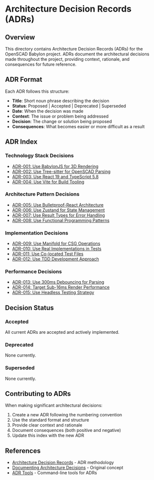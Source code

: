 # Architecture Decision Records (ADRs)

## Overview

This directory contains Architecture Decision Records (ADRs) for the OpenSCAD Babylon project. ADRs document the architectural decisions made throughout the project, providing context, rationale, and consequences for future reference.

## ADR Format

Each ADR follows this structure:

- **Title**: Short noun phrase describing the decision
- **Status**: Proposed | Accepted | Deprecated | Superseded
- **Date**: When the decision was made
- **Context**: The issue or problem being addressed
- **Decision**: The change or solution being proposed
- **Consequences**: What becomes easier or more difficult as a result

## ADR Index

### Technology Stack Decisions

- [ADR-001: Use BabylonJS for 3D Rendering](./001-babylonjs-for-3d-rendering.md)
- [ADR-002: Use Tree-sitter for OpenSCAD Parsing](./002-tree-sitter-for-parsing.md)
- [ADR-003: Use React 19 and TypeScript 5.8](./003-react-typescript-stack.md)
- [ADR-004: Use Vite for Build Tooling](./004-vite-build-tooling.md)

### Architecture Pattern Decisions

- [ADR-005: Use Bulletproof-React Architecture](./005-bulletproof-react-architecture.md)
- [ADR-006: Use Zustand for State Management](./006-zustand-state-management.md)
- [ADR-007: Use Result Types for Error Handling](./007-result-types-error-handling.md)
- [ADR-008: Use Functional Programming Patterns](./008-functional-programming-patterns.md)

### Implementation Decisions

- [ADR-009: Use Manifold for CSG Operations](./009-manifold-csg-operations.md)
- [ADR-010: Use Real Implementations in Tests](./010-real-implementations-testing.md)
- [ADR-011: Use Co-located Test Files](./011-co-located-test-files.md)
- [ADR-012: Use TDD Development Approach](./012-tdd-development-approach.md)

### Performance Decisions

- [ADR-013: Use 300ms Debouncing for Parsing](./013-300ms-debouncing-parsing.md)
- [ADR-014: Target Sub-16ms Render Performance](./014-sub-16ms-render-performance.md)
- [ADR-015: Use Headless Testing Strategy](./015-headless-testing-strategy.md)

## Decision Status

### Accepted
All current ADRs are accepted and actively implemented.

### Deprecated
None currently.

### Superseded
None currently.

## Contributing to ADRs

When making significant architectural decisions:

1. Create a new ADR following the numbering convention
2. Use the standard format and structure
3. Provide clear context and rationale
4. Document consequences (both positive and negative)
5. Update this index with the new ADR

## References

- [Architecture Decision Records](https://adr.github.io/) - ADR methodology
- [Documenting Architecture Decisions](https://cognitect.com/blog/2011/11/15/documenting-architecture-decisions) - Original concept
- [ADR Tools](https://github.com/npryce/adr-tools) - Command-line tools for ADRs
